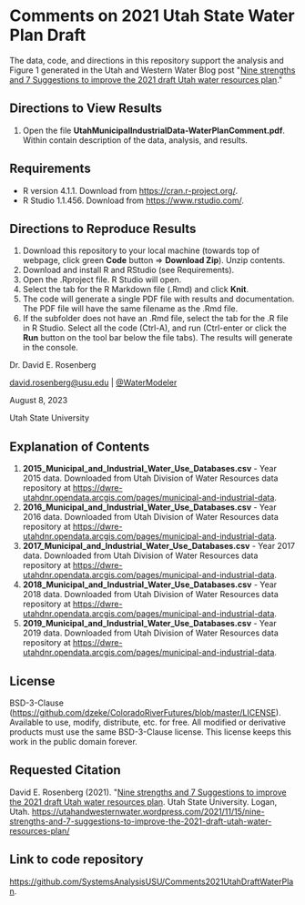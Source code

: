 # Comments on 2021 Utah State Water Plan Draft 

The data, code, and directions in this repository support the analysis and Figure 1 generated in the Utah and Western Water Blog post "[Nine strengths and 7 Suggestions to improve the 2021 draft Utah water resources plan](https://utahandwesternwater.wordpress.com/2021/11/15/nine-strengths-and-7-suggestions-to-improve-the-2021-draft-utah-water-resources-plan/)."

## Directions to View Results
1. Open the file **UtahMunicipalIndustrialData-WaterPlanComment.pdf**. Within contain description of the data, analysis, and results.

## Requirements
* R version 4.1.1. Download from https://cran.r-project.org/.
* R Studio 1.1.456. Download from https://www.rstudio.com/.

## Directions to Reproduce Results
1. Download this repository to your local machine (towards top of webpage, click green **Code** button => **Download Zip**). Unzip contents.
1. Download and install R and RStudio (see Requirements).
1. Open the .Rproject file. R Studio will open.
1. Select the tab for the R Markdown file (.Rmd) and click **Knit**.
1. The code will generate a single PDF file with results and documentation. The PDF file will have the same filename as the .Rmd file.
1. If the subfolder does not have an .Rmd file, select the tab for the .R file in R Studio. Select all the code (Ctrl-A), and run (Ctrl-enter or click the **Run** button on the tool bar below the file tabs). The results will generate in the console.

Dr. David E. Rosenberg

david.rosenberg@usu.edu | [@WaterModeler](https://twitter.com/WaterModeler)

August 8, 2023

Utah State University

## Explanation of Contents
1. **2015_Municipal_and_Industrial_Water_Use_Databases.csv** - Year 2015 data. Downloaded from Utah Division of Water Resources data repository at https://dwre-utahdnr.opendata.arcgis.com/pages/municipal-and-industrial-data.
1. **2016_Municipal_and_Industrial_Water_Use_Databases.csv** - Year 2016 data. Downloaded from Utah Division of Water Resources data repository at https://dwre-utahdnr.opendata.arcgis.com/pages/municipal-and-industrial-data.
1. **2017_Municipal_and_Industrial_Water_Use_Databases.csv** - Year 2017 data. Downloaded from Utah Division of Water Resources data repository at https://dwre-utahdnr.opendata.arcgis.com/pages/municipal-and-industrial-data.
1. **2018_Municipal_and_Industrial_Water_Use_Databases.csv** - Year 2018 data. Downloaded from Utah Division of Water Resources data repository at https://dwre-utahdnr.opendata.arcgis.com/pages/municipal-and-industrial-data.
1. **2019_Municipal_and_Industrial_Water_Use_Databases.csv** - Year 2019 data. Downloaded from Utah Division of Water Resources data repository at https://dwre-utahdnr.opendata.arcgis.com/pages/municipal-and-industrial-data.



## License
BSD-3-Clause (https://github.com/dzeke/ColoradoRiverFutures/blob/master/LICENSE). Available to use, modify, distribute, etc. for free.
All modified or derivative products must use the same BSD-3-Clause license. This license keeps this work in the public domain forever.

## Requested Citation
David E. Rosenberg (2021). "[Nine strengths and 7 Suggestions to improve the 2021 draft Utah water resources plan](https://utahandwesternwater.wordpress.com/2021/11/15/nine-strengths-and-7-suggestions-to-improve-the-2021-draft-utah-water-resources-plan/).
 Utah State University. Logan, Utah. https://utahandwesternwater.wordpress.com/2021/11/15/nine-strengths-and-7-suggestions-to-improve-the-2021-draft-utah-water-resources-plan/
 
## Link to code repository
https://github.com/SystemsAnalysisUSU/Comments2021UtahDraftWaterPlan.
